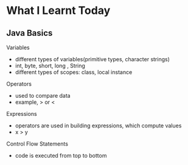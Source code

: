 # What I Learnt Today

## Java Basics

Variables

- different types of variables(primitive types, character strings)
- int, byte, short, long , String
- different types of scopes: class, local instance

Operators

- used to compare data
- example, > or <

Expressions

- operators are used in building expressions, which compute values
- x > y

Control Flow Statements

- code is executed from top to bottom


